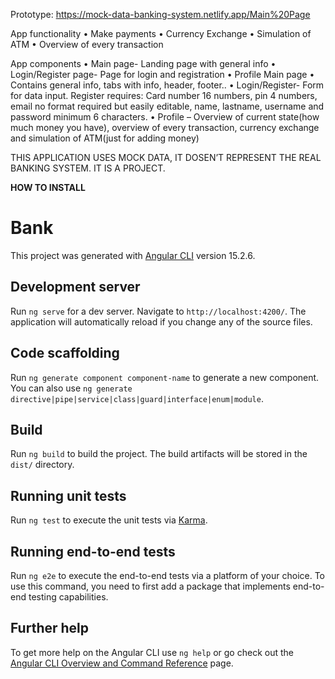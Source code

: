 Prototype:  https://mock-data-banking-system.netlify.app/Main%20Page

App functionality
•	Make payments
•	Currency Exchange
•	Simulation of ATM 
•	Overview of every transaction

App components
•	Main page- Landing page with general info
•	Login/Register page- Page for login and registration
•	Profile
Main page
•	Contains general info, tabs with info, header, footer..
•	Login/Register- Form for data input. 
Register requires: Card number 16 numbers, pin 4 numbers, email no format required but easily editable, name, lastname, username and password minimum 6 characters.
•	Profile – Overview of current state(how much money you have), overview of every transaction, currency exchange and simulation of ATM(just for adding money)

THIS APPLICATION USES MOCK DATA, IT DOSEN’T REPRESENT THE REAL BANKING SYSTEM. 
IT IS A PROJECT.





**HOW TO INSTALL**
# Bank

This project was generated with [Angular CLI](https://github.com/angular/angular-cli) version 15.2.6.

## Development server

Run `ng serve` for a dev server. Navigate to `http://localhost:4200/`. The application will automatically reload if you change any of the source files.

## Code scaffolding

Run `ng generate component component-name` to generate a new component. You can also use `ng generate directive|pipe|service|class|guard|interface|enum|module`.

## Build

Run `ng build` to build the project. The build artifacts will be stored in the `dist/` directory.

## Running unit tests

Run `ng test` to execute the unit tests via [Karma](https://karma-runner.github.io).

## Running end-to-end tests

Run `ng e2e` to execute the end-to-end tests via a platform of your choice. To use this command, you need to first add a package that implements end-to-end testing capabilities.

## Further help

To get more help on the Angular CLI use `ng help` or go check out the [Angular CLI Overview and Command Reference](https://angular.io/cli) page.

